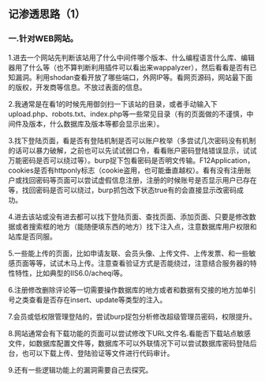 
## 记渗透思路（1）
### 一.针对WEB网站。
1.进去一个网站先判断该站用了什么中间件哪个版本、什么编程语言什么库、编辑器用了什么等（也不算判断利用插件可以看出来wappalyzer），然后看看是否有已知漏洞。利用shodan查看开放了哪些端口，外网IP等。看网页源码，网站最下面的版权，开发商等信息。不放过表面的信息。

2.我通常是在看1的时候先用御剑扫一下该站的目录，或者手动输入下upload.php、robots.txt、index.php等一些常见目录（有的页面做的不谨慎，中间件及版本，什么数据库及版本等都会显示出来）。

3.找下登陆页面，看是否有登陆机制是否可以账户枚举（多尝试几次密码没有机制的话可以暴力破解，之前也可以先试试弱口令，看看账户密码登陆错误显示，试试万能密码是否可以绕过等）。burp捉下包看密码是否明文传输。F12Application，cookies是否有httponly标志（cookie盗用，也可能垂直越权）。看有没有注册账户或找回密码等页面可以尝试虚假信息注册，注册的时候账号是否显示用户已存在等，找回密码是否可以绕过，burp抓包改下状态true有的会直接显示改密码成功。

4.进去该站或没有进去都可以找下登陆页面、查找页面、添加页面、只要是修改数据或者搜索框的地方（能随便填东西的地方）找下注入点，注意数据库用户权限和站库是否同服。

5.一些能上传的页面，比如申请友联、会员头像、上传文件、上传发票、和一些敏感页面等等，试试木马上传。注意查看验证方式是否能绕过，注意结合服务器的特性特性，比如典型的IIS6.0/acheqi等。

6.注册修改删除评论等一切需要操作数据库的地方或者和数据有交接的地方加单引号之类查看是否存在insert、update等类型的注入。

7.会员或低权限管理登陆的，尝试burp捉包分析修改超级管理员密码，权限提升。

8.网站通常会有下载功能的页面可以尝试修改下URL文件名.看能否下载站点敏感文件，如数据库配置文件等，数据库不可以外联情况下可以尝试数据库密码登陆后台，也可以下载上传、登陆验证等文件进行代码审计。

9.还有一些逻辑功能上的漏洞需要自己去探究。


